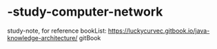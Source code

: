 # -study-computer-network
study-note, for reference
bookList:
https://luckycurvec.gitbook.io/java-knowledge-architecture/   gitBook
